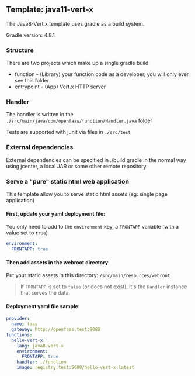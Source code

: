 ## Template: java11-vert-x

The Java8-Vert.x template uses gradle as a build system.

Gradle version: 4.8.1

### Structure

There are two projects which make up a single gradle build:

- function - (Library) your function code as a developer, you will only ever see this folder
- entrypoint - (App) Vert.x HTTP server

### Handler

The handler is written in the `./src/main/java/com/openfaas/function/Handler.java` folder

Tests are supported with junit via files in `./src/test`

### External dependencies

External dependencies can be specified in ./build.gradle in the normal way using jcenter, a local JAR or some other remote repository.

### Serve a "pure" static html web application

This template allow you to serve static html assets (eg: single page application)

#### First, update your yaml deployment file:

You only need to add to the `environment` key, a `FRONTAPP` variable (with a value set to `true`)

```yaml
environment:
  FRONTAPP: true
```

#### Then add assets in the webroot directory

Put your static assets in this directory: `/src/main/resources/webroot`

> If `FRONTAPP` is set to `false` (or does not exist), it's the `Handler` instance that serves the data.


#### Deployment yaml file sample:

```yaml
provider:
  name: faas
  gateway: http://openfaas.test:8080
functions:
  hello-vert-x:
    lang: java8-vert-x
    environment:
      FRONTAPP: true
    handler: ./function
    image: registry.test:5000/hello-vert-x:latest
```

